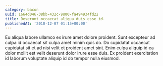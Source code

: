 ```yaml
---
category: bacon
uuid: 1664d046-38bb-432c-9800-fa494934fd22
title: Deserunt occaecat aliqua duis esse id.
publishedAt: '2018-12-07 01:15+00:00'
---
```


Eu aliqua labore ullamco ex irure amet dolore proident. Sunt excepteur ad culpa id occaecat sit culpa amet minim quis do. Do cupidatat occaecat cupidatat sit et ad nisi velit et proident amet sint. Enim culpa aliquip id ea dolor mollit est velit deserunt dolor irure esse duis. Ex proident exercitation id laborum voluptate aliquip id do tempor nulla eiusmod.